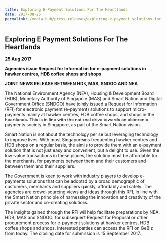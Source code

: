 ```yaml
---
title: Exploring E-Payment Solutions For The Heartlands
date: 2017-08-25
permalink: /media-hub/press-releases/exploring-e-payment-solutions-for-the-heartlands
---
```

## Exploring E Payment Solutions For The Heartlands

**25 Aug 2017**

**Agencies issue Request for Information for e-payment solutions in hawker centres, HDB coffee shops and shops**

**JOINT NEWS RELEASE BETWEEN HDB, MAS, SNDGO AND NEA**

The National Environment Agency (NEA), Housing & Development Board (HDB), Monetary Authority of Singapore (MAS) and Smart Nation and Digital Government Office (SNDGO) have jointly issued a Request for Information (RFI) for electronic payment (e-payment) solutions to support micro-payments mainly at hawker centres, HDB coffee shops, and shops in the heartlands. This is in line with the national drive towards an electronic payments society in Singapore, as part of the Smart Nation vision.

Smart Nation is not about the technology per se but leveraging technology to improve lives. With most Singaporeans frequenting hawker centres and HDB shops on a regular basis, the aim is to provide them with an e-payment solution that is not just easy and convenient, but a delight to use. Given the low-value transactions in these places, the solution must be affordable for the merchants, for payments between them and their customers and between them and their suppliers.

The Government is keen to work with industry players to develop e-payments solutions that can be adopted by a broad demographic of customers, merchants and suppliers quickly, affordably and safely. The agencies are crowd-sourcing views and ideas through this RFI, in line with the Smart Nation principle of harnessing the innovation and creativity of the private sector and co-creating solutions.

The insights gained through the RFI will help facilitate preparations by NEA, HDB, MAS and SNDGO, for subsequent Request for Proposal or other procurement process for e-payment solutions at hawker centres, HDB coffee shops and shops. Interested parties can access the RFI on GeBiz from today. The closing date for submission is 15 September 2017.